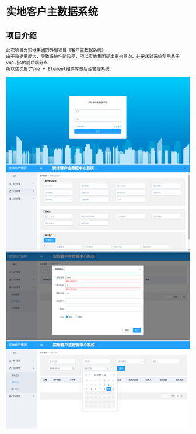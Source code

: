 实地客户主数据系统
================

## 项目介绍

    此次项目为实地集团的外包项目《客户主数据系统》
    由于数据量庞大，导致系统性能较差，所以实地集团提出重构意向，并要求对系统使用基于vue.js的前后端分离
    所以这次用了Vue + Element组件库做后台管理系统



![login](https://github.com/sanzaijie/readme_image/blob/master/734DC142-FD2E-4efa-BC5F-CC8C9D77ABA0.png)
![login](https://github.com/sanzaijie/readme_image/blob/master/8AB610CC-B67D-4f63-B7E9-FCDADC89A939.png)
![login](https://github.com/sanzaijie/readme_image/blob/master/ADCECDFD-705A-48e0-95AF-FDE5C1B206BE.png)
![login](https://github.com/sanzaijie/readme_image/blob/master/DE036CD4-AB3F-48e8-9E01-43285EC79B6D.png)
